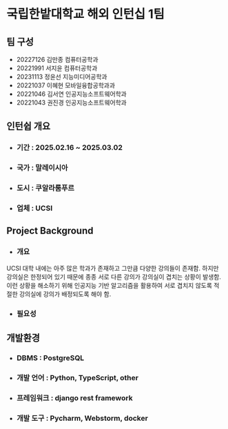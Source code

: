 # 국립한밭대학교 해외 인턴십 1팀

## 팀 구성
- 20227126 김만종 컴퓨터공학과
- 20221991 서지윤 컴퓨터공학과
- 20231113 정윤선 지능미디어공학과
- 20221037 이혜현 모바일융합공학과과
- 20221046 김서연 인공지능소프트웨어학과
- 20221043 권진경 인공지능소프트웨어학과

## 인턴쉽 개요
  - ### 기간 : 2025.02.16 ~ 2025.03.02
  - ### 국가 : 말레이시아
  - ### 도시 : 쿠알라룸푸르
  - ### 업체 : UCSI

## Project Background
  - ### 개요
  UCSI 대학 내에는 아주 많은 학과가 존재하고 그만큼 다양한 강의들이 존재함.
  하지만 강의실은 한정되어 있기 때문에 종종 서로 다른 강의가 강의실이 겹치는 상황이 발생함.
  이런 상황을 해소하기 위해 인공지능 기반 알고리즘을 활용하여 서로 겹치지 않도록 적절한 강의실에 강의가 배정되도록 해야 함.
  - ### 필요성

## 개발환경
  - ### DBMS : PostgreSQL
  - ### 개발 언어 : Python, TypeScript, other
  - ### 프레임워크 : django rest framework
  - ### 개발 도구 : Pycharm, Webstorm, docker
